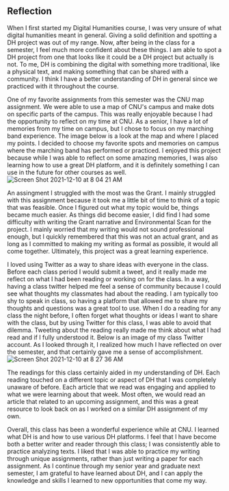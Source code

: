 ## Reflection 
When I first started my Digital Humanities course, I was very unsure of what digital humanities meant in general. Giving a solid definition and spotting a DH project was out of my range. Now, after being in the class for a semester, I feel much more confident about these things. I am able to spot a DH project from one that looks like it could be a DH project but actually is not. To me, DH is combining the digital with something more traditional, like a physical text, and making something that can be shared with a community. I think I have a better understanding of DH in general since we practiced with it throughout the course. 

One of my favorite assignments from this semester was the CNU map assignment. We were able to use a map of CNU's campus and make dots on specific parts of the campus. This was really enjoyable because I had the opportunity to reflect on my time at CNU. As a senior, I have a lot of memories from my time on campus, but I chose to focus on my marching band experience. The image below is a look at the map and where I placed my points. I decided to choose my favorite spots and memories on campus where the marching band has performed or practiced. I enjoyed this project because while I was able to reflect on some amazing memories, I was also learning how to use a great DH platform, and it is definitely something I can use in the future for other courses as well.
![Screen Shot 2021-12-10 at 8 04 21 AM](https://user-images.githubusercontent.com/89642987/145578459-88fdd5ce-a17b-4a0c-9d9d-90c711048181.png)

An assingment I struggled with the most was the Grant. I mainly struggled with this assignment because it took me a little bit of time to think of a topic that was feasible. Once I figured out what my topic would be, things became much easier. As things did become easier, I did find I had some difficulty with writing the Grant narrative and Environmental Scan for the project. I mainly worried that my writing would not sound professional enough, but I quickly remembered that this was not an actual grant, and as long as I committed to making my writing as formal as possible, it would all come together. Ultimately, this project was a great learning experience. 

I loved using Twitter as a way to share ideas with everyone in the class. Before each class period I would submit a tweet, and it really made me reflect on what I had been reading or working on for the class. In a way, having a class twitter helped me feel a sense of community because I could see what thoughts my classmates had about the reading. I am typically too shy to speak in class, so having a platform that allowed me to share my thoughts and questions was a great tool to use. When I do a reading for any class the night before, I often forget what thoughts or ideas I want to share with the class, but by using Twitter for this class, I was able to avoid that dilemma. Tweeting about the reading really made me think about what I had read and if I fully understood it. Below is an image of my class Twitter account. As I looked through it, I realized how much I have reflected on over the semester, and that certainly gave me a sense of accomplishment.
![Screen Shot 2021-12-10 at 8 27 36 AM](https://user-images.githubusercontent.com/89642987/145581287-f95626a6-ec8f-40a3-9b57-aecca585e6e6.png)

The readings for this class certainly aided in my understanding of DH. Each reading touched on a different topic or aspect of DH that I was completely unaware of before. Each article that we read was engaging and applied to what we were learning about that week. Most often, we would read an article that related to an upcoming assignment, and this was a great resource to look back on as I worked on a similar DH assignment of my own. 

Overall, this class has been a wonderful experience while at CNU. I learned what DH is and how to use various DH platforms. I feel that I have become both a better writer and reader through this class; I was consistently able to practice analyzing texts. I liked that I was able to practice my writing through unique assignments, rather than just writing a paper for each assignment. As I continue through my senior year and graduate next semester, I am grateful to have learned about DH, and I can apply the knowledge and skills I learned to new opportunities that come my way. 
